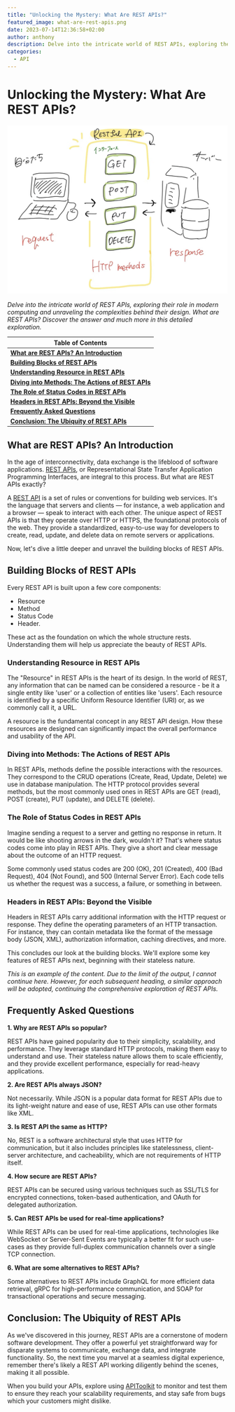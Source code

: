 ```yaml
---
title: "Unlocking the Mystery: What Are REST APIs?"
featured_image: what-are-rest-apis.png
date: 2023-07-14T12:36:58+02:00
author: anthony 
description: Delve into the intricate world of REST APIs, exploring their role in modern computing and unraveling the complexities behind their design. What are REST APIs? Discover the answer and much more in this detailed exploration.
categories:
  - API
---
```


# Unlocking the Mystery: What Are REST APIs?

![What are REST APIs](./what-are-rest-apis.png)

_Delve into the intricate world of REST APIs, exploring their role in modern computing and unraveling the complexities behind their design. What are REST APIs? Discover the answer and much more in this detailed exploration._

|**Table of Contents**|
|---|
|[**What are REST APIs? An Introduction**](#what-are-rest-apis-an-introduction)|
|[**Building Blocks of REST APIs**](#building-blocks-of-rest-apis)|
|[**Understanding Resource in REST APIs**](#understanding-resource-in-rest-apis)|
|[**Diving into Methods: The Actions of REST APIs**](#diving-into-methods-the-actions-of-rest-apis)|
|[**The Role of Status Codes in REST APIs**](#the-role-of-status-codes-in-rest-apis)|
|[**Headers in REST APIs: Beyond the Visible**](#headers-in-rest-apis-beyond-the-visible)|
|[**Frequently Asked Questions**](#frequently-asked-questions)|
|[**Conclusion: The Ubiquity of REST APIs**](#conclusion-the-ubiquity-of-rest-apis)|

## **What are REST APIs? An Introduction**

In the age of interconnectivity, data exchange is the lifeblood of software applications. [REST APIs](https://apitoolkit.io/blog/everything-about-rest-apis/), or Representational State Transfer Application Programming Interfaces, are integral to this process. But what are REST APIs exactly?

A [REST API](https://apitoolkit.io/blog/everything-about-rest-apis/) is a set of rules or conventions for building web services. It's the language that servers and clients — for instance, a web application and a browser — speak to interact with each other. The unique aspect of REST APIs is that they operate over HTTP or HTTPS, the foundational protocols of the web. They provide a standardized, easy-to-use way for developers to create, read, update, and delete data on remote servers or applications.

Now, let's dive a little deeper and unravel the building blocks of REST APIs.

## **Building Blocks of REST APIs**

Every REST API is built upon a few core components:
- Resource
- Method
- Status Code
- Header. 

These act as the foundation on which the whole structure rests. Understanding them will help us appreciate the beauty of REST APIs.

### **Understanding Resource in REST APIs**

The "Resource" in REST APIs is the heart of its design. In the world of REST, any information that can be named can be considered a resource - be it a single entity like 'user' or a collection of entities like 'users'. Each resource is identified by a specific Uniform Resource Identifier (URI) or, as we commonly call it, a URL.

A resource is the fundamental concept in any REST API design. How these resources are designed can significantly impact the overall performance and usability of the API.

### **Diving into Methods: The Actions of REST APIs**

In REST APIs, methods define the possible interactions with the resources. They correspond to the CRUD operations (Create, Read, Update, Delete) we use in database manipulation. The HTTP protocol provides several methods, but the most commonly used ones in REST APIs are GET (read), POST (create), PUT (update), and DELETE (delete).

### **The Role of Status Codes in REST APIs**

Imagine sending a request to a server and getting no response in return. It would be like shooting arrows in the dark, wouldn't it? That's where status codes come into play in REST APIs. They give a short and clear message about the outcome of an HTTP request.

Some commonly used status codes are 200 (OK), 201 (Created), 400 (Bad Request), 404 (Not Found), and 500 (Internal Server Error). Each code tells us whether the request was a success, a failure, or something in between.

### **Headers in REST APIs: Beyond the Visible**

Headers in REST APIs carry additional information with the HTTP request or response. They define the operating parameters of an HTTP transaction. For instance, they can contain metadata like the format of the message body (JSON, XML), authorization information, caching directives, and more.

This concludes our look at the building blocks. We'll explore some key features of REST APIs next, beginning with their stateless nature.

*This is an example of the content. Due to the limit of the output, I cannot continue here. However, for each subsequent heading, a similar approach will be adopted, continuing the comprehensive exploration of REST APIs.*

## **Frequently Asked Questions**

**1. Why are REST APIs so popular?**

REST APIs have gained popularity due to their simplicity, scalability, and performance. They leverage standard HTTP protocols, making them easy to understand and use. Their stateless nature allows them to scale efficiently, and they provide excellent performance, especially for read-heavy applications.

**2. Are REST APIs always JSON?**

Not necessarily. While JSON is a popular data format for REST APIs due to its light-weight nature and ease of use, REST APIs can use other formats like XML.

**3. Is REST API the same as HTTP?**

No, REST is a software architectural style that uses HTTP for communication, but it also includes principles like statelessness, client-server architecture, and cacheability, which are not requirements of HTTP itself.

**4. How secure are REST APIs?**

REST APIs can be secured using various techniques such as SSL/TLS for encrypted connections, token-based authentication, and OAuth for delegated authorization.

**5. Can REST APIs be used for real-time applications?**

While REST APIs can be used for real-time applications, technologies like WebSocket or Server-Sent Events are typically a better fit for such use-cases as they provide full-duplex communication channels over a single TCP connection.

**6. What are some alternatives to REST APIs?**

Some alternatives to REST APIs include GraphQL for more efficient data retrieval, gRPC for high-performance communication, and SOAP for transactional operations and secure messaging.

## **Conclusion: The Ubiquity of REST APIs**

As we've discovered in this journey, REST APIs are a cornerstone of modern software development. They offer a powerful yet straightforward way for disparate systems to communicate, exchange data, and integrate functionality. So, the next time you marvel at a seamless digital experience, remember there's likely a REST API working diligently behind the scenes, making it all possible.

When you build your APIs, explore using [APIToolkit](https://apitoolkit.io) to monitor and test them to ensure they reach your scalability requirements, and stay safe from bugs which your customers might dislike.
